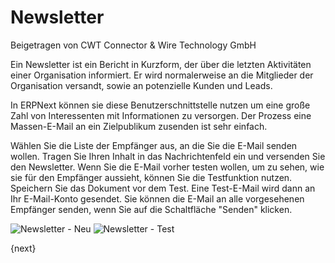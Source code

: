 # Newsletter

<span class="text-muted contributed-by">Beigetragen von CWT Connector & Wire Technology GmbH</span> 

Ein Newsletter ist ein Bericht in Kurzform, der über die letzten Aktivitäten einer Organisation informiert. Er wird normalerweise an die Mitglieder der Organisation versandt, sowie an potenzielle Kunden und Leads.

In ERPNext können sie diese Benutzerschnittstelle nutzen um eine große Zahl von Interessenten mit Informationen zu versorgen. Der Prozess eine Massen-E-Mail an ein Zielpublikum zusenden ist sehr einfach.

Wählen Sie die Liste der Empfänger aus, an die Sie die E-Mail senden wollen. Tragen Sie Ihren Inhalt in das Nachrichtenfeld ein und versenden Sie den Newsletter. Wenn Sie die E-Mail vorher testen wollen, um zu sehen, wie sie für den Empfänger aussieht, können Sie die Testfunktion nutzen. Speichern Sie das Dokument vor dem Test. Eine Test-E-Mail wird dann an Ihr E-Mail-Konto gesendet. Sie können die E-Mail an alle vorgesehenen Empfänger senden, wenn Sie auf die Schaltfläche "Senden" klicken.

<img class="screenshot" alt="Newsletter - Neu" src="{{docs_base_url}}/assets/img/crm/newsletter-new.png">

<img class="screenshot" alt="Newsletter - Test" src="{{docs_base_url}}/assets/img/crm/newsletter-test.png">

{next}
